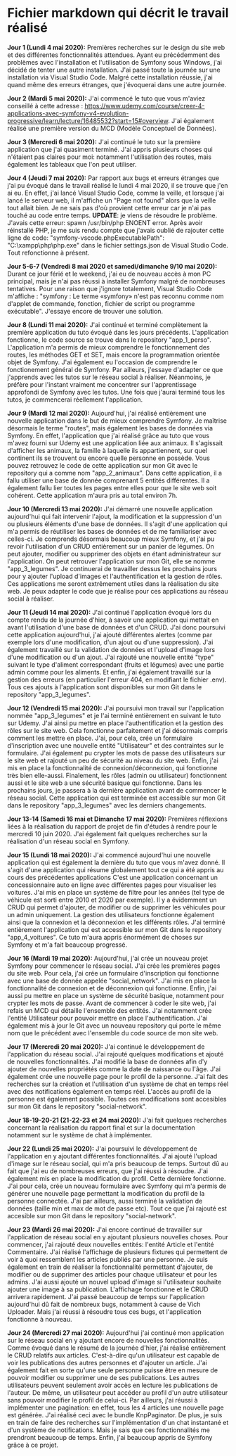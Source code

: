 # Fichier markdown qui décrit le travail réalisé

**Jour 1 (Lundi 4 mai 2020):** Premières recherches sur le design du site web et des différentes fonctionnalités attendues. Ayant eu précédemment des problèmes avec l'installation et l'utilisation de Symfony sous Windows, j'ai décidé de tenter une autre installation. J'ai passé toute la journée sur une installation via Visual Studio Code. Malgré cette installation réussie, j'ai quand même des erreurs étranges, que j'évoquerai dans une autre journée.

**Jour 2 (Mardi 5 mai 2020):** J'ai commencé le tuto que vous m'aviez conseillé à cette adresse : https://www.udemy.com/course/creer-4-applications-avec-symfony-v4-evolution-progressive/learn/lecture/16485532?start=15#overview. J'ai également réalisé une première version du MCD (Modèle Conceptuel de Données).

**Jour 3 (Mercredi 6 mai 2020):** J'ai continué le tuto sur la première application que j'ai quasiment terminé. J'ai appris plusieurs choses qui n'étaient pas claires pour moi: notamment l'utilisation des routes, mais également les tableaux que l'on peut utiliser.

**Jour 4 (Jeudi 7 mai 2020):** Par rapport aux bugs et erreurs étranges que j'ai pu évoqué dans le travail réalisé le lundi 4 mai 2020, il se trouve que j'en ai eu. En effet, j'ai lancé Visual Studio Code, comme la veille, et lorsque j'ai lancé le serveur web, il m'affiche un "Page not found" alors que la veille tout allait bien. Je ne sais pas d'où provient cette erreur car je n'ai pas touché au code entre temps.
**UPDATE**: je viens de résoudre le problème. J'avais cette erreur: spawn /usr/bin/php ENOENT error. Après avoir réinstallé PHP, je me suis rendu compte que j'avais oublié de rajouter cette ligne de code: "symfony-vscode.phpExecutablePath": "C:\\xampp\\php\\php.exe" dans le fichier settings.json de Visual Studio Code. Tout refonctionne à présent.

**Jour 5-6-7 (Vendredi 8 mai 2020 et samedi/dimanche 9/10 mai 2020):** Durant ce jour férié et le weekend, j'ai eu de nouveau accès à mon PC principal, mais je n'ai pas réussi à installer Symfony malgré de nombreuses tentatives. Pour une raison que j'ignore totalement, Visual Studio Code m'affiche : "symfony : Le terme «symfony» n'est pas reconnu comme nom d'applet de commande, fonction, fichier de script ou programme exécutable". J'essaye encore de trouver une solution.

**Jour 8 (Lundi 11 mai 2020):** J'ai continué et terminé complètement la première application du tuto évoqué dans les jours précédents. L'application fonctionne, le code source se trouve dans le repository "app_1_perso". L'application m'a permis de mieux comprendre le fonctionnement des routes, les méthodes GET et SET, mais encore la programmation orientée objet de Symfony. J'ai également eu l'occasion de comprendre le fonctionement général de Symfony. Par ailleurs, j'essaye d'adapter ce que j'apprends avec les tutos sur le réseau social à réaliser. Néanmoins, je préfère pour l'instant vraiment me concentrer sur l'apprentissage approfondi de Symfony avec les tutos. Une fois que j'aurai terminé tous les tutos, je commencerai réellement l'application.

**Jour 9 (Mardi 12 mai 2020):** Aujourd'hui, j'ai réalisé entièrement une nouvelle application dans le but de mieux comprendre Symfony. Je maîtrise désormais le terme "routes", mais également les bases de données via Symfony. En effet, l'application que j'ai réalisé grâce au tuto que vous m'avez fourni sur Udemy est une application liée aux animaux. Il s'agissait d'afficher les animaux, la famille à laquelle ils appartiennent, sur quel continent ils se trouvent ou encore quelle personne en possède. Vous pouvez retrouvez le code de cette application sur mon Git avec le repository qui a comme nom "app_2_animaux". Dans cette application, il a fallu utiliser une base de donnée comprenant 5 entités différentes. Il a également fallu lier toutes les pages entre elles pour que le site web soit cohérent. Cette application m'aura pris au total environ 7h.

**Jour 10 (Mercredi 13 mai 2020):** J'ai démarré une nouvelle application aujourd'hui qui fait intervenir l'ajout, la modification et la suppression d'un ou plusieurs éléments d'une base de données. Il s'agit d'une application qui m'a permis de réutiliser les bases de données et de me familiariser avec celles-ci. Je comprends désormais beaucoup mieux Symfony, et j'ai pu revoir l'utilisation d'un CRUD entièrement sur un panier de légumes. On peut ajouter, modifier ou supprimer des objets en étant administrateur sur l'application. On peut retrouver l'application sur mon Git, elle se nomme "app_3_legumes". Je continuerai de travailler dessus les prochains jours pour y ajouter l'upload d'images et l'authentification et la gestion de rôles. Ces applications me seront extrêmement utiles dans la réalisation du site web. Je peux adapter le code que je réalise pour ces applications au réseau social à réaliser.

**Jour 11 (Jeudi 14 mai 2020):** J'ai continué l'application évoqué lors du compte rendu de la journée d'hier, à savoir une application qui mettait en avant l'utilisation d'une base de données et d'un CRUD. J'ai donc poursuivi cette application aujourd'hui, j'ai ajouté différentes alertes (comme par exemple lors d'une modification, d'un ajout ou d'une suppression). J'ai également travaillé sur la validation de données et l'upload d'image lors d'une modification ou d'un ajout. J'ai rajouté une nouvelle entité "type" suivant le type d'aliment correspondant (fruits et légumes) avec une partie admin comme pour les aliments. Et enfin, j'ai également travaillé sur la gestion des erreurs (en particulier l'erreur 404, en modifiant le fichier .env). Tous ces ajouts à l'application sont disponibles sur mon Git dans le repository "app_3_legumes".

**Jour 12 (Vendredi 15 mai 2020):** J'ai poursuivi mon travail sur l'application nommée "app_3_legumes" et je l'ai terminé entièrement en suivant le tuto sur Udemy. J'ai ainsi pu mettre en place l'authentification et la gestion des rôles sur le site web. Cela fonctionne parfaitement et j'ai désormais compris comment les mettre en place. J'ai, pour cela, crée un formulaire d'inscription avec une nouvelle entité "Utilisateur" et des contraintes sur le formulaire. J'ai également pu crypter les mots de passe des utilisateurs sur le site web et rajouté un peu de sécurité au niveau du site web. Enfin, j'ai mis en place la fonctionnalité de connexion/déconnexion, qui fonctionne très bien elle-aussi. Finalement, les rôles (admin ou utilisateur) fonctionnent aussi et le site web a une sécurité basique qui fonctionne. Dans les prochains jours, je passera à la dernière application avant de commencer le réseau social. Cette application qui est terminée est accessible sur mon Git dans le repository "app_3_legumes" avec les derniers changements.

**Jour 13-14 (Samedi 16 mai et Dimanche 17 mai 2020):** Premières réflexions liées à la réalisation du rapport de projet de fin d'études à rendre pour le mercredi 10 juin 2020. J'ai également fait quelques recherches sur la réalisation d'un réseau social en Symfony.

**Jour 15 (Lundi 18 mai 2020):** J'ai commencé aujourd'hui une nouvelle application qui est également la dernière du tuto que vous m'avez donné. Il s'agit d'une application qui résume globalement tout ce qui a été appris au cours des précédentes applications C'est une application concernant un concessionnaire auto en ligne avec différentes pages pour visualiser les voitures. J'ai mis en place un système de filtre pour les années (tel type de véhicule est sorti entre 2010 et 2020 par exemple). Il y a évidemment un CRUD qui permet d'ajouter, de modifier ou de supprimer les véhicules pour un admin uniquement. La gestion des utilisateurs fonctionne également ainsi que la connexion et la déconnexion et les différents rôles. J'ai terminé entièrement l'application qui est accessible sur mon Git dans le repository "app_4_voitures". Ce tuto m'aura appris énormément de choses sur Symfony et m'a fait beaucoup progressé.

**Jour 16 (Mardi 19 mai 2020):** Aujourd'hui, j'ai crée un nouveau projet Symfony pour commencer le réseau social. J'ai crée les premières pages du site web. Pour cela, j'ai crée un formulaire d'inscription qui fonctionne avec une base de donnée appelée "social_network". J'ai mis en place la fonctionnalité de connexion et de déconnexion qui fonctionne. Enfin, j'ai aussi pu mettre en place un système de sécurité basique, notamment pour crypter les mots de passe. Avant de commencer à coder le site web, j'ai refais un MCD qui détaille l'ensemble des entités. J'ai notamment crée l'entité Utilisateur pour pouvoir mettre en place l'authentification. J'ai également mis à jour le Git avec un nouveau repository qui porte le même nom que le précédent avec l'ensemble du code source de mon site web.

**Jour 17 (Mercredi 20 mai 2020):** J'ai continué le développement de l'application du réseau social. J'ai rajouté quelques modifications et ajouté de nouvelles fonctionnalités. J'ai modifié la base de données afin d'y ajouter de nouvelles propriétés comme la date de naissance ou l'âge. J'ai également crée une nouvelle page pour le profil de la personne. J'ai fait des recherches sur la création et l'utilisation d'un système de chat en temps réel avec des notifications également en temps réel. L'accès au profil de la personne est également possible. Toutes ces modifications sont accesibles sur mon Git dans le repository "social-network".

**Jour 18-19-20-21 (21-22-23 et 24 mai 2020):** J'ai fait quelques recherches concernant la réalisation du rapport final et sur la documentation notamment sur le système de chat à implémenter.

**Jour 22 (Lundi 25 mai 2020):** J'ai poursuivi le développement de l'application en y ajoutant différentes fonctionnalités. J'ai ajouté l'upload d'image sur le réseau social, qui m'a pris beaucoup de temps. Surtout dû au fait que j'ai eu de nombreuses erreurs, que j'ai réussi à résoudre. J'ai également mis en place la modification du profil. Cette dernière fonctionne. J'ai pour cela, crée un nouveau formulaire avec Symfony qui m'a permis de générer une nouvelle page permettant la modification du profil de la personne connectée. J'ai par ailleurs, aussi terminé la validation de données (taille min et max de mot de passe etc). Tout ce que j'ai rajouté est accesible sur mon Git dans le repository "social-network".

**Jour 23 (Mardi 26 mai 2020):** J'ai encore continué de travailler sur l'application de réseau social en y ajoutant plusieurs nouvelles choses. Pour commencer, j'ai rajouté deux nouvelles entités: l'entité Article et l'entité Commentaire. J'ai réalisé l'affichage de plusieurs fixtures qui permettent de voir à quoi ressemblent les articles publiés par une personne. Je suis également en train de réaliser la fonctionnalité permettant d'ajouter, de modifier ou de supprimer des articles pour chaque utilisateur et pour les admins. J'ai aussi ajouté un nouvel upload d'image si l'utilisateur souhaite ajouter une image à sa publication. L'affichage fonctionne et le CRUD arrivera rapidement. J'ai passé beaucoup de temps sur l'application aujourd'hui dû fait de nombreux bugs, notamment à cause de Vich Uploader. Mais j'ai réussi à résoudre tous ces bugs, et l'application fonctionne à nouveau.


**Jour 24 (Mercredi 27 mai 2020):** Aujourd'hui j'ai continué mon application sur le réseau social en y ajoutant encore de nouvelles fonctionnalités. Comme évoqué dans le résumé de la journée d'hier, j'ai réalisé entièrement le CRUD relatifs aux articles. C'est-à-dire qu'un utilisateur est capable de voir les publications des autres personnes et d'ajouter un article. J'ai également fait en sorte qu'une seule personne puisse être en mesure de pouvoir modifier ou supprimer une de ses publications. Les autres utilisateurs peuvent seulement avoir accès en lecture les publications de l'auteur. De même, un utilisateur peut accéder au profil d'un autre utilisateur sans pouvoir modifier le profil de celui-ci. Par ailleurs, j'ai réussi à implémenter une pagination: en effet, tous les 4 articles une nouvelle page est générée. J'ai réalisé ceci avec le bundle KnpPaginator. De plus, je suis en train de faire des recherches sur l'implémentation d'un chat instantané et d'un système de notifications. Mais je sais que ces fonctionnalités me prendront beaucoup de temps. Enfin, j'ai beaucoup appris de Symfony grâce à ce projet. 
